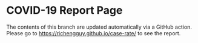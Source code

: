# COVID-19 Report Page

The contents of this branch are updated automatically via a GitHub action.
Please go to https://richengguy.github.io/case-rate/ to see the report.
